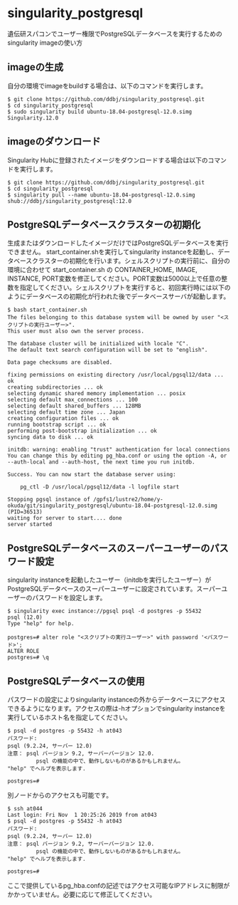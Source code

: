 # singularity_postgresql

遺伝研スパコンでユーザー権限でPostgreSQLデータベースを実行するためのsingularity imageの使い方

## imageの生成

自分の環境でimageをbuildする場合は、以下のコマンドを実行します。

    $ git clone https://github.com/ddbj/singularity_postgresql.git
    $ cd singularity_postgresql
    $ sudo singularity build ubuntu-18.04-postgresql-12.0.simg Singularity.12.0

## imageのダウンロード

Singularity Hubに登録されたイメージをダウンロードする場合は以下のコマンドを実行します。

    $ git clone https://github.com/ddbj/singularity_postgresql.git
    $ cd singularity_postgresql
    $ singularity pull --name ubuntu-18.04-postgresql-12.0.simg shub://ddbj/singularity_postgresql:12.0

## PostgreSQLデータベースクラスターの初期化

生成またはダウンロードしたイメージだけではPostgreSQLデータベースを実行できません。 start_container.shを実行してsingularity instanceを起動し、データベースクラスターの初期化を行います。シェルスクリプトの実行前に、自分の環境に合わせて start_container.sh の CONTAINER_HOME, IMAGE, INSTANCE, PORT変数を修正してください。PORT変数は5000以上で任意の整数を指定してください。シェルスクリプトを実行すると、初回実行時には以下のようにデータベースの初期化が行われた後でデータベースサーバが起動します。

    $ bash start_container.sh
    The files belonging to this database system will be owned by user "<スクリプトの実行ユーザー>".
    This user must also own the server process.
    
    The database cluster will be initialized with locale "C".
    The default text search configuration will be set to "english".
    
    Data page checksums are disabled.
    
    fixing permissions on existing directory /usr/local/pgsql12/data ... ok
    creating subdirectories ... ok
    selecting dynamic shared memory implementation ... posix
    selecting default max_connections ... 100
    selecting default shared_buffers ... 128MB
    selecting default time zone ... Japan
    creating configuration files ... ok
    running bootstrap script ... ok
    performing post-bootstrap initialization ... ok
    syncing data to disk ... ok
    
    initdb: warning: enabling "trust" authentication for local connections
    You can change this by editing pg_hba.conf or using the option -A, or
    --auth-local and --auth-host, the next time you run initdb.
    
    Success. You can now start the database server using:
    
        pg_ctl -D /usr/local/pgsql12/data -l logfile start
    
    Stopping pgsql instance of /gpfs1/lustre2/home/y-okuda/git/singularity_postgresql/ubuntu-18.04-postgresql-12.0.simg (PID=36513)
    waiting for server to start.... done
    server started

## PostgreSQLデータベースのスーパーユーザーのパスワード設定

singularity instanceを起動したユーザー（initdbを実行したユーザー）がPostgreSQLデータベースのスーパーユーザーに設定されています。スーパーユーザーのパスワードを設定します。

    $ singularity exec instance://pgsql psql -d postgres -p 55432
    psql (12.0)
    Type "help" for help.
    
    postgres=# alter role "<スクリプトの実行ユーザー>" with password '<パスワード>';
    ALTER ROLE
    postgres=# \q

## PostgreSQLデータベースの使用

パスワードの設定によりsingularity instanceの外からデータベースにアクセスできるようになります。アクセスの際は-hオプションでsingularity instanceを実行しているホスト名を指定してください。

    $ psql -d postgres -p 55432 -h at043
    パスワード: 
    psql (9.2.24, サーバー 12.0)
    注意： psql バージョン 9.2, サーバーバージョン 12.0.
             psql の機能の中で、動作しないものがあるかもしれません。
    "help" でヘルプを表示します.
    
    postgres=# 

別ノードからのアクセスも可能です。

    $ ssh at044
    Last login: Fri Nov  1 20:25:26 2019 from at043
    $ psql -d postgres -p 55432 -h at043
    パスワード: 
    psql (9.2.24, サーバー 12.0)
    注意： psql バージョン 9.2, サーバーバージョン 12.0.
             psql の機能の中で、動作しないものがあるかもしれません。
    "help" でヘルプを表示します.
    
    postgres=# 

ここで提供しているpg_hba.confの記述ではアクセス可能なIPアドレスに制限がかかっていません。必要に応じて修正してください。
